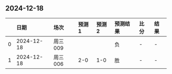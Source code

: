 

## 2024-12-18

|    | 日期       | 场次    | 预测1   | 预测2   | 预测结果   | 比分   | 结果   |
|---:|:-----------|:--------|:--------|:--------|:-----------|:-------|:-------|
|  0 | 2024-12-18 | 周三009 |         |         | 负         | -      | -      |
|  1 | 2024-12-18 | 周三006 | 2-0     | 1-0     | 胜         | -      | -      |

